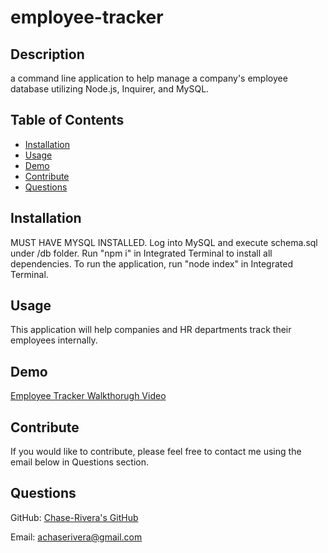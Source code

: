 # employee-tracker

## Description
a command line application to help manage a company's employee database utilizing Node.js, Inquirer, and MySQL.

## Table of Contents
- [Installation](#installation)
- [Usage](#usage)
- [Demo](#demo)
- [Contribute](#contribute)
- [Questions](#questions)

## Installation
MUST HAVE MYSQL INSTALLED. Log into MySQL and execute schema.sql under /db folder. Run "npm i" in Integrated Terminal to install all dependencies. To run the application, run "node index" in Integrated Terminal.

## Usage
This application will help companies and HR departments track their employees internally.

## Demo
[Employee Tracker Walkthorugh Video]()

## Contribute
If you would like to contribute, please feel free to contact me using the email below in Questions section.

## Questions
GitHub: [Chase-Rivera's GitHub](https://github.com/chase-rivera)

Email: [achaserivera@gmail.com](mailto:achaserivera@gmail.com)
